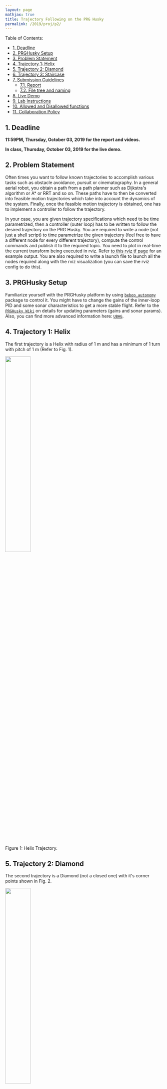 ```yaml
---
layout: page
mathjax: true
title: Trajectory Following on the PRG Husky 
permalink: /2019/proj/p2/
---
```


Table of Contents:
- [1. Deadline](#due)
- [2. PRGHusky Setup](#init)
- [3. Problem Statement](#prob)
- [4. Trajectory 1: Helix](#helix)
- [5. Trajectory 2: Diamond](#diamond)
- [6. Trajectory 3: Staircase](#staircase)
- [7. Submission Guidelines](#sub)
  - [7.1. Report](#report)
  - [7.2. File tree and naming](#files)
- [8. Live Demo](#livedemo)
- [9. Lab Instructions](#labinstructions)
- [10. Allowed and Disallowed functions](#allowed)
- [11. Collaboration Policy](#coll)

<a name='due'></a>
## 1. Deadline 
**11:59PM, Thursday, October 03, 2019 for the report and videos.**

**In class, Thursday, October 03, 2019 for the live demo.**


<a name='prob'></a>
## 2. Problem Statement
Often times you want to follow known trajectories to accomplish various tasks such as obstacle avoidance, pursuit or cinematography. In a general aerial robot, you obtain a path from a path planner such as Dijkstra's algorithm or A* or RRT and so on. These paths have to then be converted into feasible motion trajectories which take into account the dynamics of the system. Finally, once the feasible motion trajectory is obtained, one has to implement a controller to follow the trajectory. 

In your case, you are given trajectory specifications which need to be time parametrized, then a controller (outer loop) has to be written to follow the desired trajectory on the PRG Husky. You are required to write a node (not just a shell script) to time parametrize the given trajectory (feel free to have a different node for every different trajectory), compute the control commands and publish it to the required topic. You need to plot in real-time the current transform being executed in rviz. Refer [to this rviz tf page](http://wiki.ros.org/rviz/DisplayTypes/TF) for an example output. You are also required to write a launch file to launch all the nodes required along with the rviz visualization (you can save the rviz config to do this). 

<a name='init'></a>
## 3. PRGHusky Setup
Familiarize yourself with the PRGHusky platform by using [``bebop_autonomy``](https://bebop-autonomy.readthedocs.io/en/latest/) package to control it. You might have to change the gains of the inner-loop PID and some sonar characteristics to get a more stable flight. Refer to the [``PRGHusky Wiki``](https://github.com/prgumd/PRGFlyt/wiki/PRG-Husky-Shell) on details for updating parameters (gains and sonar params). Also, you can find more advanced information here: [``UBHG``](https://github.com/nicknack70/bebop/blob/master/UBHG/UBHG1_7_3.pdf).

<a name='helix'></a>
## 4. Trajectory 1: Helix
The first trajectory is a Helix with radius of 1 m and has a minimum of 1 turn with pitch of 1 m (Refer to Fig. 1).

<div class="fig fighighlight">
  <img src="/assets/2019/p2/Helix.png" width="40%">
  <div class="figcaption">
    Figure 1: Helix Trajectory.
  </div>
  <div style="clear:both;"></div>
</div>

<a name='diamond'></a>

## 5. Trajectory 2: Diamond
The second trajectory is a Diamond (not a closed one) with it's corner points shown in Fig. 2.

<div class="fig fighighlight">
  <img src="/assets/2019/p2/Diamond.png" width="40%">
  <div class="figcaption">
    Figure 2: Diamond Trajectory (Starts at A and ends at E).
  </div>
  <div style="clear:both;"></div>
</div>


<a name='staircase'></a>

## 6. Trajectory 3: Staircase
The third  trajectory is a Staircase modulated on a straight line which goes from `(0,0,0) m` to `(3,3,3) m`. More details about the trajectory are shown in Fig. 3.

<div class="fig fighighlight">
  <img src="/assets/2019/p2/Staircase.png" width="80%">
  <div class="figcaption">
    Figure 3: Staircase Trajectory.
  </div>
  <div style="clear:both;"></div>
</div>

<a name='sub'></a>
## 7. Submission Guidelines

<b> If your submission does not comply with the following guidelines, you'll be given ZERO credit </b>

<a name='report'></a>
### 7.1. Report

- A sample report can be found [here](Reports/Project2/P2SampleReport_Nitin.pdf).

Explain in detail your approach to complete the project, and describe any interesting problems you encountered and/or solutions you implemented.  You **MUST** include the following details in your writeup:

- Your report **MUST** be typeset in LaTeX in the IEEE Tran format provided to you in the ``Draft`` folder (Use the same draft folder from P1) and should of a conference quality paper.
- Present Vicon plots for each trajectory followed with ideal trajectory overlaid in a different color with appropriate legends. (Show all three views ``X-Y``, ``X-Z`` and ``Y-Z``). A reference Vicon plot is given in the bag file [here](https://drive.google.com/open?id=1hHp0xSXolp1t2_8y5rTDkWeYMtgI4iSg). You can play the ROS Bag using `rosbag play -l rosbag_husky_vicon_rig.bag`. You can read the node as `/vicon/vicon_mount_husky`.
- Present the output videos for trajectory following for each trajectory on the PRGHusky as ``Outputs/Traj1.mp4``, ``Outputs/Traj2.mp4`` and ``Outputs/Traj3.mp4``.


<a name='files'></a>
### 7.2. File tree and naming

Your submission on ELMS/Canvas must be a ``zip`` file, following the naming convention ``TeamYourTeamNumber_p2.zip``. If you email ID is ``1``, then the submission file should be named ``Team1_p2.zip``. You can have any helper functions in sub-folders as you wish, be sure to index them using relative paths and if you have command line arguments for your Wrapper codes, make sure to have default values too. Please provide detailed instructions on how to run your code in ``README.md`` file. Please **DO NOT** include data in your submission.

```
TeamYourTeamNumber_p2.zip
│   README.md
|   Your Code files 
|   ├── Any subfolders you want along with files 
|   Outputs
|   ├── Traj1.mp4
|   ├── Traj2.mp4
|   └── Traj3.mp4
└── Report.pdf
```
<a name='livedemo'></a>
## 8. Live Demo 

On Thursday, October 03, 2019, the class will be held in the lab from 3 p.m. where each team will show a live demo of all the three trajectories in action. Each time will be given 15 minutes to setup and demo all the three trajectories.

<a name='labinstructions'></a>
## 9. Lab Instructions

**Make sure all of your batteries are FULLY CHARGED before coming to the lab session.**

<a name='upboard'></a>
### 9.1 Up board
You are expected to run these two code snippets (and show the outputs to the instructors):
```
# For Testing Ubuntu Version in Up-Board
lsb_release -a
wget https://docs.opencv.org/3.3.0/opencv_screenshot.jpg
```
```
# For Testing OpenCV and Numpy Version in Up-Board and run a sample output
import numpy as np
import cv2
print('Numpy version:', np.__version__)
print('OpenCV version:', cv2.__version__)
# Load an color image in grayscale
img = cv2.imread('opencv_screenshot.jpg',0)
cv2.imshow('image',img)
cv2.waitKey(0)
cv2.destroyAllWindows()
```

To run these, you will provided a monitor with HDMI, Mouse and a Keyboard. You will power your Up board using Husky's power ONLY. Also, if you don't have internet access in the Up board, you won't be able to run the above `wget` command; so please download [this image](https://docs.opencv.org/3.3.0/opencv_screenshot.jpg) and copy the image to the Up board to some specific location from where you will be running the script in-class. Make sure the file name remains `opencv_screenshot.jpg`.

<div class="fig fighighlight">
  <img src="/assets/2019/p2/ViconPlate.png" width="40%">
  <div class="figcaption">
    Figure 4: Vicon Marker Shield.
  </div>
  <div style="clear:both;"></div>
</div>

<a name='viconsetup'></a>
### 9.2 Vicon Setup
You will be provided with a shield with vicon markers (shown below) that you will replace with your Up board. You are going to unscrew (M3 nuts) the Up board from the PRG Husky platform and screw-in the vicon marker shield. 
<div class="fig fighighlight">
  <img src="/assets/2019/p2/Base.png" width="40%">
  <div class="figcaption">
    Figure 5: Up board/Vicon shield mounting bolts.
  </div>
  <div style="clear:both;"></div>
</div>

The first thing you need to do is to connect your laptop/linux machine (not Up board) is to connect to ARC lab WiFi. The SSID of the network will be `Drone_Lab`. The password will be provided during the lab session! Make sure you have a secure connection to this WiFi (and not eduroam or anything else as the Vicon runs on this network).
Before running the experiment, make sure you bag the vicon outputs which will be published at 100Hz. In your `~/.bashrc` file, you MUST add the following snippet at the last of your file:
```
export ROS_MASTER_URI=http://192.168.1.251
export ROS_IP=<"YOUR_IP">
```
The ROS Master will be running on the Vicon PC. To get your ROS_IP (your laptop IP), do `ifconfig` on your system and check for your wireless `inet addr`. 
To record the `rosbag` on your laptop, simply run 
```
rosbag record -O rosbag_husky_vicon_rig /vicon/vicon_mount_husky
```
We HIGHLY recommend to play the `rosbag` everytime you finish your run/experiment. You can run your `rosbag` using:
```
rosbag play -l rosbag_husky_vicon_rig.bag
```
`-l` flag is to run the bag in an infinite loop.
A sample Vicon recording is given in the bag file [here](https://drive.google.com/open?id=1hHp0xSXolp1t2_8y5rTDkWeYMtgI4iSg). You can read the node as `/vicon/vicon_mount_husky`.


Or you can also record the `.csv` file from Vicon directly. The instructors will record this for you in Project 2. You need to inform the instructors when to start and end the recording sequence. A sample '.csv' file is given [here](https://drive.google.com/open?id=1AB58mcHjPmQXmeoCtTvM4wby51lhw2v4).

Another thing to note is the calibration. Vicons will be well calibrated before but a little physical nudge to the Vicon or the even the wall might change the orientation/position of the Vicon cameras. In which case, the LEDs on the Vicon cameras will change from Blue to Red (as shown in the figure below) and we would need to recalibrate them again. It is the team's responsibility to notice the calibration and inform the instructors.

<div class="fig fighighlight">
  <img src="/assets/2019/p2/ViconStates.jpg" width="40%">
  <div class="figcaption">
    Figure 6: Vicon States.
  </div>
  <div style="clear:both;"></div>
</div>

Also, record a video of the quadrotor during the experiments and upload them with your submissions in the `Output/` folder as mentioned in the section 7.1. 

Furthermore, you need to follow the instruction and safety manual for the lab. It is the same one you had signed before. If you do not comply with the instructions, we would be forced to disqualify the team. You can find a copy of the manual [here](Reports/IRB_Brin_Lab_Safety_Manual.pdf). 

**Finally, YOU WILL BE GIVEN a TOTAL of 15 mins for the lab session. So, please prepare before and use your lab time wisely. We recommend sparing at least 8-10 mins for the Trajectory experiment. Try to finish everything else under 5 mins. Parallelize the work load between the team members. You can run the experiments for any number of trials. Upload the best run in your report. You can discard all other experimetns if you want. They will not be graded**

_GOOD LUCK!!!_


<a name='allowed'></a>
## 10. Allowed and Disallowed functions

<b> Allowed:

Any functions regarding reading, writing and displaying/plotting images in `cv2`, `matplotlib`, `ROS`.
- Basic math utilities including convolution operations in `numpy` and `math`.
- Any functions for pretty plots.
- `bebop_autonomy` packages for controlling the PRGHusky.

<b> Disallowed:
- Any function that implements trajectory interpolation.


<a name='coll'></a>
## 11. Collaboration Policy
You are encouraged to discuss the ideas with your peers. However, the code should be your own team's, and should be the result of you exercising your own understanding of it. If you reference anyone else's code in writing your project, you must properly cite it in your code (in comments) and your writeup. For the full honor code refer to the ENAE788M Fall 2019 website.



